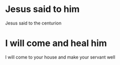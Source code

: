 
# Jesus said to him
Jesus said to the centurion

# I will come and heal him
I will come to your house and make your servant well